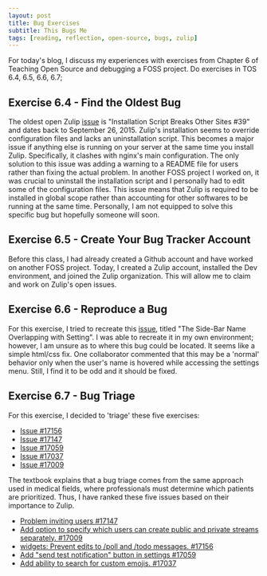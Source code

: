 ```yaml
---
layout: post
title: Bug Exercises
subtitle: This Bugs Me
tags: [reading, reflection, open-source, bugs, zulip]
---
```

For today's blog, I discuss my experiences with exercises from Chapter 6 of Teaching Open Source and debugging a FOSS project. 
Do exercises in TOS 6.4, 6.5, 6.6, 6.7;

## Exercise 6.4 - Find the Oldest Bug
The oldest open Zulip [issue](https://github.com/zulip/zulip/issues/39) is "Installation Script Breaks Other Sites #39" and dates back to September 26, 2015. Zulip's installation seems to override configuration files and lacks an uninstallation script. This becomes a major issue if anything else is running on your server at the same time you install Zulip. Specifically, it clashes with nginx's main configuration. The only solution to this issue was adding a warning to a README file for users rather than fixing the actual problem. In another FOSS project I worked on, it was crucial to uninstall the installation script and I personally had to edit some of the configuration files. This issue means that Zulip is required to be installed in global scope rather than accounting for other softwares to be running at the same time. Personally, I am not equipped to solve this specific bug but hopefully someone will soon. 

## Exercise 6.5 - Create Your Bug Tracker Account
Before this class, I had already created a Github account and have worked on another FOSS project. Today, I created a Zulip account, installed the Dev environment, and joined the Zulip organization. This will allow me to claim and work on Zulip's open issues.

## Exercise 6.6 - Reproduce a Bug
For this exercise, I tried to recreate this [issue](https://github.com/zulip/zulip/issues/17169), titled "The Side-Bar Name Overlapping with Setting". I was able to recreate it in my own environment; however, I am unsure as to where this bug could be located. It seems like a simple html/css fix. One collaborator commented that this may be a 'normal' behavior only when the user's name is hovered while accessing the settings menu. Still, I find it to be odd and it should be fixed. 

## Exercise 6.7 - Bug Triage
For this exercise, I decided to 'triage' these five exercises: 
* [Issue #17156](https://github.com/zulip/zulip/issues/17156)
* [Issue #17147](https://github.com/zulip/zulip/issues/17147)
* [Issue #17059](https://github.com/zulip/zulip/issues/17059)
* [Issue #17037](https://github.com/zulip/zulip/issues/17037)
* [Issue #17009](https://github.com/zulip/zulip/issues/17009)

The textbook explains that a bug triage comes from the same approach used in medical fields, where professionals must determine which patients are prioritized. Thus, I have ranked these five issues based on their importance to Zulip. 
* [Problem inviting users #17147](https://github.com/zulip/zulip/issues/17147)
* [Add option to specify which users can create public and private streams separately. #17009](https://github.com/zulip/zulip/issues/17009)
* [widgets: Prevent edits to /poll and /todo messages. #17156](https://github.com/zulip/zulip/issues/17156)
* [Add "send test notification" button in settings #17059](https://github.com/zulip/zulip/issues/17059)
* [Add ability to search for custom emojis. #17037](https://github.com/zulip/zulip/issues/17037)
